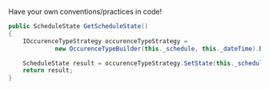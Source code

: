 Have your own conventions/practices in code!

```csharp
public ScheduleState GetScheduleState()
{
    IOccurenceTypeStrategy occurenceTypeStrategy = 
             new OccurenceTypeBuilder(this._schedule, this._dateTime).Build();

    ScheduleState result = occurenceTypeStrategy.SetState(this._schedule.StartDate);
    return result;
} 
```